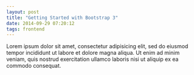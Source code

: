 ```yaml
---
layout: post
title: "Getting Started with Bootstrap 3"
date: 2014-09-29 07:20:12
tags: frontend
---
```


Lorem ipsum dolor sit amet, consectetur adipisicing elit, sed do eiusmod tempor incididunt ut labore et dolore magna aliqua. Ut enim ad minim veniam, quis nostrud exercitation ullamco laboris nisi ut aliquip ex ea commodo consequat.